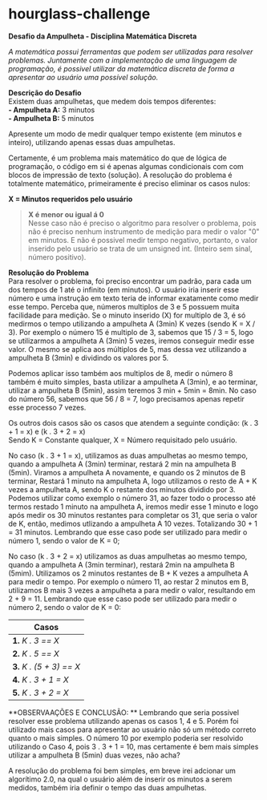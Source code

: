 # hourglass-challenge

**Desafio da Ampulheta - Disciplina Matemática Discreta**

 *A matemática possui ferramentas que podem ser utilizadas para resolver problemas. Juntamente com a implementação de uma linguagem de programação, é possivel utilizar da matemática discreta de forma a apresentar ao usuário uma possível solução.*
 
 **Descrição do Desafio**<br/>
 Existem duas ampulhetas, que medem dois tempos diferentes:<br/>
  **- Ampulheta A:** 3 minutos<br/>
  **- Ampulheta B:** 5 minutos<br/>
  
  Apresente um modo de medir qualquer tempo existente (em minutos e inteiro), utilizando apenas essas duas ampulhetas.
  
  Certamente, é um problema mais matemático do que de lógica de programação, o código em si é apenas algumas condicionais com com blocos de impressão de texto (solução).
  A resolução do problema é totalmente matemático, primeiramente é preciso eliminar os casos nulos:
  
  **X = Minutos requeridos pelo usuário**
  
  >**X é menor ou igual á 0**<br/>
  >Nesse caso não é preciso o algoritmo para resolver o problema, pois não é preciso nenhum instrumento de medição para medir o valor "0" em minutos. E não é possivel medir tempo negativo, portanto, o valor inserido pelo usuário se trata de um unsigned int. (Inteiro sem sinal, número positivo).
  
  **Resolução do Problema**<br/>
  Para resolver o problema, foi preciso encontrar um padrão, para cada um dos tempos de 1 até o infinito (em minutos). O usuário iria inserir esse número e uma instrução em texto teria de informar exatamente como medir esse tempo. Perceba que, números multiplos de 3 e 5 possuem muita facilidade para medição. Se o minuto inserido (X) for multiplo de 3, é só medirmos o tempo utilizando a ampulheta A (3min) K vezes (sendo K = X / 3). Por exemplo o número 15 é multiplo de 3, sabemos que 15 / 3 = 5, logo se utilizarmos a ampulheta A (3min) 5 vezes, iremos conseguir medir esse valor. O mesmo se aplica aos múltiplos de 5, mas dessa vez utilizando a ampulheta B (3min) e dividindo os valores por 5. 
  
  Podemos aplicar isso também aos multiplos de 8, medir o número 8 também é muito simples, basta utilizar a ampulheta A (3min), e ao terminar, utilizar a ampulheta B (5min), assim teremos 3 min + 5min = 8min. No caso do número 56, sabemos que 56 / 8 = 7, logo precisamos apenas repetir esse processo 7 vezes.
  
 Os outros dois casos são os casos que atendem a seguinte condição: (k . 3 + 1 = x) e (k . 3 + 2 = x)<br/>
 Sendo K = Constante qualquer, X = Número requisitado pelo usuário.
 
 No caso (k . 3 + 1 = x), utilizamos as duas ampulhetas ao mesmo tempo, quando a ampulheta A (3min) terminar, restará 2 min na ampulheta B (5min). Viramos a ampulheta A novamente, e quando os 2 minutos de B terminar, Restará 1 minuto na ampulheta A, logo utilizamos o resto de A + K vezes a ampulheta A, sendo K o restante dos minutos dividido por 3. Podemos utilizar como exemplo o número 31, ao fazer todo o processo até termos restado 1 minuto na ampulheta A, iremos medir esse 1 minuto e logo após medir os 30 minutos restantes para completar os 31, que seria o valor de K, então, medimos utlizando a ampulheta A 10 vezes. Totalizando 30 + 1 = 31 minutos. Lembrando que esse caso pode ser utilizado para medir o número 1, sendo o valor de K = 0;
 
 No caso (k . 3 + 2 = x) utilizamos as duas ampulhetas ao mesmo tempo, quando a ampulheta A (3min terminar), restará 2min na ampulheta B (5mim). Utilizamos os 2 minutos restantes de B + K vezes a ampulheta A para medir o tempo. Por exemplo o número 11, ao restar 2 minutos em B, utilizamos B mais 3 vezes a ampulheta a para medir o valor, resultando em 2 + 9 = 11. Lembrando que esse caso pode ser utilizado para medir o número 2, sendo o valor de K = 0:
 
 | **Casos**  |
| ------------- |
| **1.** *K . 3 == X*  |
| **2.** *K . 5 == X*  |
| **3.** *K . (5 + 3) == X* |
| **4.** *K . 3 + 1 = X* |
| **5.** *K . 3 + 2 = X*  |

**OBSERVAAÇÕES E CONCLUSÃO: ** Lembrando que seria possivel resolver esse problema utilizando apenas os casos 1, 4 e 5. Porém foi utilizado mais casos para apresentar ao usuário não só um método correto quanto o mais simples. O número 10 por exemplo poderia ser resolvido utilizando o Caso 4, pois 3 . 3 + 1 = 10, mas certamente é bem mais simples utilizar a ampulheta B (5min) duas vezes, não acha?

A resolução do problema foi bem simples, em breve irei adcionar um algorítimo 2.0, na qual o usuário além de inserir os minutos a serem medidos, também iria definir o tempo das duas ampulhetas.
